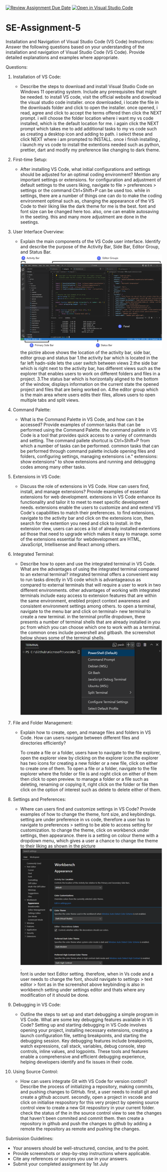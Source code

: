 [![Review Assignment Due Date](https://classroom.github.com/assets/deadline-readme-button-22041afd0340ce965d47ae6ef1cefeee28c7c493a6346c4f15d667ab976d596c.svg)](https://classroom.github.com/a/XoLGRbHq)
[![Open in Visual Studio Code](https://classroom.github.com/assets/open-in-vscode-2e0aaae1b6195c2367325f4f02e2d04e9abb55f0b24a779b69b11b9e10269abc.svg)](https://classroom.github.com/online_ide?assignment_repo_id=15280242&assignment_repo_type=AssignmentRepo)
# SE-Assignment-5
Installation and Navigation of Visual Studio Code (VS Code)
 Instructions:
Answer the following questions based on your understanding of the installation and navigation of Visual Studio Code (VS Code). Provide detailed explanations and examples where appropriate.

 Questions:

1. Installation of VS Code:
   - Describe the steps to download and install Visual Studio Code on Windows 11 operating system. Include any prerequisites that might be needed.
      to install VS code, visit the official website and download the visual studio code installer. once downloaded, i locate the file in the downloads folder and click to open the installer. once opened, i read, agree and click to accept the terms offered then click the NEXT prompt. i will choose the folder location where i want my vs code installed, which is the default location for me. i again click the NEXT prompt which takes me to add additional tasks to my vs code such as creating a desktop icon and adding to path. i select these and click NEXT where i am prompted to INSTALL. once i finish installing , i launch my vs code to install the extentions needed such as python, prettier, dart and modify my preference like changing to dark theme.

2. First-time Setup:
   - After installing VS Code, what initial configurations and settings should be adjusted for an optimal coding environment? Mention any important settings or extensions.
         for configuration and adjustment of default settings to the users liking, navigate to file > preferences > settings or the command Ctrl+Shift+P can be used too.
         while in settings, there are a number of things one can do to make the coding environment optimal such as, changing the appearance of the VS Code to their liking like the dark theme for me is the best. font and font size can be changed here too. also, one can enable autosaving in the seeting. this and many more adjustment are done in the seetings.

3. User Interface Overview:
   - Explain the main components of the VS Code user interface. Identify and describe the purpose of the Activity Bar, Side Bar, Editor Group, and Status Bar.
      ![alt text](image-1.png)
      the pictire above shows the location of the activity bar, side bar, editor group and status bar
      1.the activity bar which is located in the far left hadn-side lets the user switch between views
      2.the side bar which is right next to the activity bar, has different views such as the explorer that enables users to work on different folders and files in a project.
      3.The status bar which is horizontally aligned to the bottom of the window, displays information on the current state the opened project and files that are being worked on.
      4.the editor group which is the main area  where users edits their files, allows users to open multiple tabs and split views.


4. Command Palette:
   - What is the Command Palette in VS Code, and how can it be accessed? Provide examples of common tasks that can be performed using the Command Palette.
      the command pallete in VS Code is a tool that provides quick access to a variey of commands and setting. The command pallete shortcut is Ctrl+Shift+P from which a number of tasks can be performed. common tasks that can be performed  through command palette include opening files and folders, configuring settings, managing extensions i.e." extensions: show extensions" to show extensions and running and debugging codes among many other tasks.

5. Extensions in VS Code:
   - Discuss the role of extensions in VS Code. How can users find, install, and manage extensions? Provide examples of essential extensions for web development.
      extensions in VS Code enhance its functionality and tailor it to meet to meet specific development needs. extensions enable the users to customize and  and extend VS Code's capabilities to match their preferences.
      to find extensions, navigate to the activity bar and click on the extensions icon, then search for the extention you need and click to install.
      in the extension view, users can acces a list of already installed extentions ad those that need to upgrade which makes it easy to manage.
      some of the extensions essential for webdevelopment are HTML, JavaScript, Intellisense and React among others.

6. Integrated Terminal:
   - Describe how to open and use the integrated terminal in VS Code. What are the advantages of using the integrated terminal compared to an external terminal?
      integrated terminal offers a convenient way to run tasks directly in VS code which is advantageaous as compared to external terminals that will require a user to work in two different environments. other advantages of working with integrated terminals include easy access to extension features that are within the same environment, enebled project context awareness and consistent environment settings among others.
      to open a terminal, navigate to the menu  bar and click on terminal> new terminal to create a new terminal. in the terminal profile  dropdown, there presents a number of terminal shells that are already installed in you pc from which you can choose which one to work with as a terminal. the common ones include powershell and gitbash. the screenshot below shows some of the terminal shells. ![alt text](image-2.png)



7. File and Folder Management:
   - Explain how to create, open, and manage files and folders in VS Code. How can users navigate between different files and directories efficiently?

     To create a file or a folder, users have to navigate to the file explorer, open the explorer view by clicking on the explorer icon.the explorer has two icons for creating a new folder or a new file, click on either to create one of them.
     To open a file or a folder, navigate to the file explorer where the folder or file is and roght click on either of them then click to open preview.
      to manage a folder or a file such as deleting, renaming or copying it, right click on the folder or file then click on the option of interest such as delete to delete either of them.

8. Settings and Preferences:
   - Where can users find and customize settings in VS Code? Provide examples of how to change the theme, font size, and keybindings.
      setting are under preference in vs code, therefore a user has to navigate to preferences > setting to be able to access setting for customization. to change the theme, click on workbenck under settings, then appearance. there is a setting on colour theme with a dropdown menu, which gives a user a chance to change the theme to their liking as shown in the picture ![alt text](image-3.png).  
      font is under text Editor setting. therefore, when in Vs code and a user needs to change the font, should navigate to settings > text editor > font as in the screenshot above
      keybinding is also in workbench setting under settings editor and thats where any modification of it should be done.

9. Debugging in VS Code:
   - Outline the steps to set up and start debugging a simple program in VS Code. What are some key debugging features available in VS Code?
      Setting up and starting debugging in VS Code involves opening your project, installing necessary extensions, creating a launch configuration file, setting breakpoints, and starting the debugging session. Key debugging features include breakpoints, watch expressions, call stack, variables, debug console, step controls, inline values, and logpoints. These tools and features enable a comprehensive and efficient debugging experience, helping developers identify and fix issues in their code.

10. Using Source Control:
    - How can users integrate Git with VS Code for version control? Describe the process of initializing a repository, making commits, and pushing changes to GitHub.
    first, a user needs to install git and create a github account.
    secondly, open a project in vscode and click on initialise respository for this very project by opening source control view to create a new Git respository in your current folder. check the status of the in the source control view to see the changes that haven't been commited and commit them. then create a repository in github and push the changes to github by adding a remote the repository as remote and pushing the changes.

 Submission Guidelines:
- Your answers should be well-structured, concise, and to the point.
- Provide screenshots or step-by-step instructions where applicable.
- Cite any references or sources you use in your answers.
- Submit your completed assignment by 1st July 

